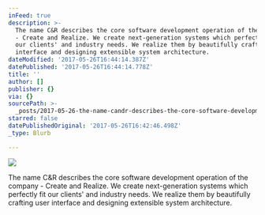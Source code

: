 ```yaml
---
inFeed: true
description: >-
  The name C&R describes the core software development operation of the company
  - Create and Realize. We create next-generation systems which perfectly fit
  our clients' and industry needs. We realize them by beautifully crafting user
  interface and designing extensible system architecture.
dateModified: '2017-05-26T16:44:14.387Z'
datePublished: '2017-05-26T16:44:14.778Z'
title: ''
author: []
publisher: {}
via: {}
sourcePath: >-
  _posts/2017-05-26-the-name-candr-describes-the-core-software-development-operati.md
starred: false
datePublishedOriginal: '2017-05-26T16:42:46.498Z'
_type: Blurb

---
```

![](https://the-grid-user-content.s3-us-west-2.amazonaws.com/34d28522-b255-4f05-b3e2-7beb5a2d6651.png)

The name C&R describes the core software development operation of the company - Create and Realize. We create next-generation systems which perfectly fit our clients' and industry needs. We realize them by beautifully crafting user interface and designing extensible system architecture.